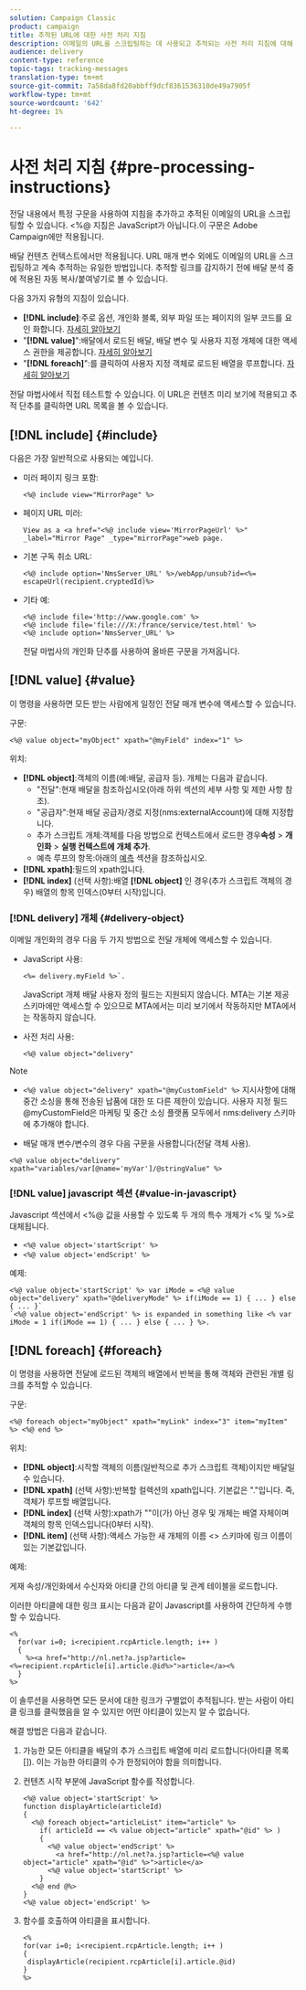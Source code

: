```yaml
---
solution: Campaign Classic
product: campaign
title: 추적된 URL에 대한 사전 처리 지침
description: 이메일의 URL을 스크립팅하는 데 사용되고 추적되는 사전 처리 지침에 대해 자세히 알아보십시오.
audience: delivery
content-type: reference
topic-tags: tracking-messages
translation-type: tm+mt
source-git-commit: 7a58da8fd20abbff9dcf8361536310de49a7905f
workflow-type: tm+mt
source-wordcount: '642'
ht-degree: 1%

---
```



# 사전 처리 지침 {#pre-processing-instructions}

전달 내용에서 특정 구문을 사용하여 지침을 추가하고 추적된 이메일의 URL을 스크립팅할 수 있습니다. &lt;%@ 지침은 JavaScript가 아닙니다.이 구문은 Adobe Campaign에만 적용됩니다.

배달 컨텐츠 컨텍스트에서만 적용됩니다. URL 매개 변수 외에도 이메일의 URL을 스크립팅하고 계속 추적하는 유일한 방법입니다. 추적할 링크를 감지하기 전에 배달 분석 중에 적용된 자동 복사/붙여넣기로 볼 수 있습니다.

다음 3가지 유형의 지침이 있습니다.

* **[!DNL include]**:주로 옵션, 개인화 블록, 외부 파일 또는 페이지의 일부 코드를 요인 화합니다. [자세히 알아보기](#include)
* &quot;**[!DNL value]**&quot;:배달에서 로드된 배달, 배달 변수 및 사용자 지정 개체에 대한 액세스 권한을 제공합니다. [자세히 알아보기](#value)
* &quot;**[!DNL foreach]**&quot;:를 클릭하여 사용자 지정 객체로 로드된 배열을 루프합니다. [자세히 알아보기](#foreach)

전달 마법사에서 직접 테스트할 수 있습니다. 이 URL은 컨텐츠 미리 보기에 적용되고 추적 단추를 클릭하면 URL 목록을 볼 수 있습니다.

## [!DNL include] {#include}

다음은 가장 일반적으로 사용되는 예입니다.

* 미러 페이지 링크 포함:

   ```
   <%@ include view="MirrorPage" %>  
   ```

* 페이지 URL 미러:

   ```
   View as a <a href="<%@ include view='MirrorPageUrl' %>" _label="Mirror Page" _type="mirrorPage">web page.
   ```

* 기본 구독 취소 URL:

   ```
   <%@ include option='NmsServer_URL' %>/webApp/unsub?id=<%= escapeUrl(recipient.cryptedId)%>
   ```

* 기타 예:

   ```
   <%@ include file='http://www.google.com' %>
   <%@ include file='file:///X:/france/service/test.html' %>
   <%@ include option='NmsServer_URL' %>
   ```

   전달 마법사의 개인화 단추를 사용하여 올바른 구문을 가져옵니다.

## [!DNL value] {#value}

이 명령을 사용하면 모든 받는 사람에게 일정인 전달 매개 변수에 액세스할 수 있습니다.

구문:

```
<%@ value object="myObject" xpath="@myField" index="1" %>
```

위치:

* **[!DNL object]**:객체의 이름(예:배달, 공급자 등).
개체는 다음과 같습니다.
   * &quot;전달&quot;:현재 배달을 참조하십시오(아래 하위 섹션의 세부 사항 및 제한 사항 참조).
   * &quot;공급자&quot;:현재 배달 공급자/경로 지정(nms:externalAccount)에 대해 지정합니다.
   * 추가 스크립트 개체:객체를 다음 방법으로 컨텍스트에서 로드한 경우&#x200B;**속성** > **개인화** > **실행 컨텍스트에 개체 추가**.
   * 예측 루프의 항목:아래의 [예측](#foreach) 섹션을 참조하십시오.
* **[!DNL xpath]**:필드의 xpath입니다.
* **[!DNL index]** (선택 사항):배열 **[!DNL object]** 인 경우(추가 스크립트 객체의 경우) 배열의 항목 인덱스(0부터 시작)입니다.

### [!DNL delivery] 개체 {#delivery-object}

이메일 개인화의 경우 다음 두 가지 방법으로 전달 개체에 액세스할 수 있습니다.

* JavaScript 사용:

   ```
   <%= delivery.myField %>`.
   ```

   JavaScript 개체 배달 사용자 정의 필드는 지원되지 않습니다. MTA는 기본 제공 스키마에만 액세스할 수 있으므로 MTA에서는 미리 보기에서 작동하지만 MTA에서는 작동하지 않습니다.

* 사전 처리 사용:

   ```
   <%@ value object="delivery"
   ```


>[!NOTE]
>
>* `<%@ value object="delivery" xpath="@myCustomField" %>` 지시사항에 대해 중간 소싱을 통해 전송된 납품에 대한 또 다른 제한이 있습니다. 사용자 지정 필드 @myCustomField은 마케팅 및 중간 소싱 플랫폼 모두에서 nms:delivery 스키마에 추가해야 합니다.
   >
   >
* 배달 매개 변수/변수의 경우 다음 구문을 사용합니다(전달 객체 사용).
>
>
`<%@ value object="delivery" xpath="variables/var[@name='myVar']/@stringValue" %>`

### [!DNL value] javascript 섹션  {#value-in-javascript}

Javascript 섹션에서 &lt;%@ 값을 사용할 수 있도록 두 개의 특수 개체가 &lt;% 및 %>로 대체됩니다.

* `<%@ value object='startScript' %>`
* `<%@ value object='endScript' %>`

예제:

```
<%@ value object='startScript' %> var iMode = <%@ value object="delivery" xpath="@deliveryMode" %> if(iMode == 1) { ... } else { ... }`
`<%@ value object='endScript' %> is expanded in something like <% var iMode = 1 if(iMode == 1) { ... } else { ... } %>.
```

## [!DNL foreach] {#foreach}

이 명령을 사용하면 전달에 로드된 객체의 배열에서 반복을 통해 객체와 관련된 개별 링크를 추적할 수 있습니다.

구문:

```
<%@ foreach object="myObject" xpath="myLink" index="3" item="myItem" %> <%@ end %>
```

위치:

* **[!DNL object]**:시작할 객체의 이름(일반적으로 추가 스크립트 객체)이지만 배달일 수 있습니다.
* **[!DNL xpath]** (선택 사항):반복할 컬렉션의 xpath입니다. 기본값은 &quot;.&quot;입니다. 즉, 객체가 루프할 배열입니다.
* **[!DNL index]** (선택 사항):xpath가 &quot;&quot;이(가) 아닌 경우 및 개체는 배열 자체이며 객체의 항목 인덱스입니다(0부터 시작).
* **[!DNL item]** (선택 사항):액세스 가능한 새 개체의 이름  &lt;> 스키마에 링크 이름이 있는 기본값입니다.

예제:

게재 속성/개인화에서 수신자와 아티클 간의 아티클 및 관계 테이블을 로드합니다.

이러한 아티클에 대한 링크 표시는 다음과 같이 Javascript를 사용하여 간단하게 수행할 수 있습니다.

```
<%
  for(var i=0; i<recipient.rcpArticle.length; i++ )
  {
    %><a href="http://nl.net?a.jsp?article=<%=recipient.rcpArticle[i].article.@id%>">article</a><%
  }
%>
```

이 솔루션을 사용하면 모든 문서에 대한 링크가 구별없이 추적됩니다. 받는 사람이 아티클 링크를 클릭했음을 알 수 있지만 어떤 아티클이 있는지 알 수 없습니다.

해결 방법은 다음과 같습니다.

1. 가능한 모든 아티클을 배달의 추가 스크립트 배열에 미리 로드합니다(아티클 목록[]). 이는 가능한 아티클의 수가 한정되어야 함을 의미합니다.
1. 컨텐츠 시작 부분에 JavaScript 함수를 작성합니다.

   ```
   <%@ value object='startScript' %>
   function displayArticle(articleId)
   {
     <%@ foreach object="articleList" item="article" %>
       if( articleId == <% value object="article" xpath="@id" %> ) 
       {
         <%@ value object='endScript' %>
           <a href="http://nl.net?a.jsp?article=<%@ value object="article" xpath="@id" %>">article</a>
         <%@ value object='startScript' %>
       } 
     <%@ end @%>
   }
   <%@ value object='endScript' %>
   ```
1. 함수를 호출하여 아티클을 표시합니다.

   ```
   <%
   for(var i=0; i<recipient.rcpArticle.length; i++ )
   {
    displayArticle(recipient.rcpArticle[i].article.@id)
   }
   %>
   ```

